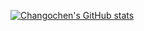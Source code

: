 
[![Changochen's GitHub stats](https://github-readme-stats.vercel.app/api?username=Changochen)](https://github.com/anuraghazra/github-readme-stats)
